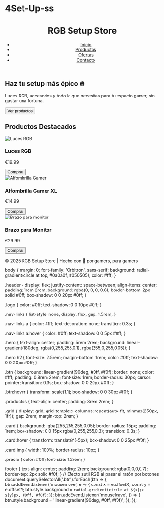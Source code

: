# 4Set-Up-ss
<!DOCTYPE html>
<html lang="es">
<head>
  <meta charset="UTF-8">
  <meta name="viewport" content="width=device-width, initial-scale=1.0">
  <title>RGB Setup Store</title>
  <link rel="stylesheet" href="styles.css">
  <link href="https://fonts.googleapis.com/css2?family=Orbitron:wght@500&display=swap" rel="stylesheet">
</head>
<body>
  <header class="header">
    <h1 class="logo">RGB Setup Store</h1>
    <nav>
      <ul class="nav-links">
        <li><a href="#">Inicio</a></li>
        <li><a href="#">Productos</a></li>
        <li><a href="#">Ofertas</a></li>
        <li><a href="#">Contacto</a></li>
      </ul>
    </nav>
  </header>

  <section class="hero">
    <h2>Haz tu setup más épico 🔥</h2>
    <p>Luces RGB, accesorios y todo lo que necesitas para tu espacio gamer, sin gastar una fortuna.</p>
    <button class="btn">Ver productos</button>
  </section>

  <section class="productos">
    <h2>Productos Destacados</h2>
    <div class="grid">
      <div class="card">
        <img src="https://cdn.pixabay.com/photo/2020/09/07/21/46/rgb-light-5552498_1280.jpg" alt="Luces RGB">
        <h3>Luces RGB</h3>
        <p class="precio">€19.99</p>
        <button class="btn">Comprar</button>
      </div>
      <div class="card">
        <img src="https://cdn.pixabay.com/photo/2019/10/25/14/23/keyboard-4573110_1280.jpg" alt="Alfombrilla Gamer">
        <h3>Alfombrilla Gamer XL</h3>
        <p class="precio">€14.99</p>
        <button class="btn">Comprar</button>
      </div>
      <div class="card">
        <img src="https://cdn.pixabay.com/photo/2016/11/29/13/02/monitor-1869656_1280.jpg" alt="Brazo para monitor">
        <h3>Brazo para Monitor</h3>
        <p class="precio">€29.99</p>
        <button class="btn">Comprar</button>
      </div>
    </div>
  </section>

  <footer>
    <p>© 2025 RGB Setup Store | Hecho con 💜 por gamers, para gamers</p>
  </footer>

  <script src="script.js"></script>
</body>
</html>
body {
  margin: 0;
  font-family: 'Orbitron', sans-serif;
  background: radial-gradient(circle at top, #0a0a0f, #050505);
  color: #fff;
}

.header {
  display: flex;
  justify-content: space-between;
  align-items: center;
  padding: 1rem 2rem;
  background: rgba(0, 0, 0, 0.6);
  border-bottom: 2px solid #0ff;
  box-shadow: 0 0 20px #0ff;
}

.logo {
  color: #0ff;
  text-shadow: 0 0 10px #0ff;
}

.nav-links {
  list-style: none;
  display: flex;
  gap: 1.5rem;
}

.nav-links a {
  color: #fff;
  text-decoration: none;
  transition: 0.3s;
}

.nav-links a:hover {
  color: #0ff;
  text-shadow: 0 0 5px #0ff;
}

.hero {
  text-align: center;
  padding: 5rem 2rem;
  background: linear-gradient(180deg, rgba(0,255,255,0.1), rgba(255,0,255,0.05));
}

.hero h2 {
  font-size: 2.5rem;
  margin-bottom: 1rem;
  color: #0ff;
  text-shadow: 0 0 20px #0ff;
}

.btn {
  background: linear-gradient(90deg, #0ff, #f0f);
  border: none;
  color: #fff;
  padding: 0.8rem 2rem;
  font-size: 1rem;
  border-radius: 30px;
  cursor: pointer;
  transition: 0.3s;
  box-shadow: 0 0 20px #0ff;
}

.btn:hover {
  transform: scale(1.1);
  box-shadow: 0 0 30px #f0f;
}

.productos {
  text-align: center;
  padding: 3rem 2rem;
}

.grid {
  display: grid;
  grid-template-columns: repeat(auto-fit, minmax(250px, 1fr));
  gap: 2rem;
  margin-top: 2rem;
}

.card {
  background: rgba(255,255,255,0.05);
  border-radius: 15px;
  padding: 1rem;
  box-shadow: 0 0 15px rgba(0,255,255,0.3);
  transition: 0.3s;
}

.card:hover {
  transform: translateY(-5px);
  box-shadow: 0 0 25px #f0f;
}

.card img {
  width: 100%;
  border-radius: 10px;
}

.precio {
  color: #0ff;
  font-size: 1.2rem;
}

footer {
  text-align: center;
  padding: 2rem;
  background: rgba(0,0,0,0.7);
  border-top: 2px solid #f0f;
}
// Efecto sutil RGB al pasar el ratón por botones
document.querySelectorAll('.btn').forEach(btn => {
  btn.addEventListener('mousemove', e => {
    const x = e.offsetX;
    const y = e.offsetY;
    btn.style.background = `radial-gradient(circle at ${x}px ${y}px, #0ff, #f0f)`;
  });
  btn.addEventListener('mouseleave', () => {
    btn.style.background = 'linear-gradient(90deg, #0ff, #f0f)';
  });
});
